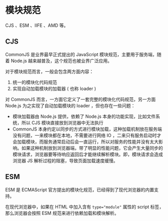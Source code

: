 # 模块规范

CJS 、ESM 、IIFE 、AMD 等。

## CJS

CommonJS 是业界最早正式提出的 JavaScript 模块规范，主要用于服务端，随着 Node.js 越来越普及，这个规范也被业界广泛应用。

对于模块规范而言，一般会包含两方面内容：

1. 统一的模块化代码规范
1. 实现自动加载模块的加载器 ( 也称 loader )

对 CommonJS 而言，一方面它定义了一套完整的模块化代码规范，另一方面 Node.js 为之实现了自动加载模块的 loader ，但也存在一些问题：

- 模块加载器由 Node.js 提供，依赖了 Node.js 本身的功能实现，比如文件系统，所以 CJS 模块直接放到浏览器中无法执行
- CommonJS 本身约定以同步的方式进行模块加载，这种加载机制放在服务端没有问题，一来模块都在本地，不需要进行网络 IO ，二来只有服务启动时才会加载模块，而服务通常启动后会一直运行，所以对服务的性能并没有太大影响。如果这种机制放到浏览器端，带了明显的性能问题，它会产生大量同步的模块请求，浏览器要等待响应返回后才能继续解析模块。即，模块请求会造成浏览器 JS 解析过程的阻塞，导致页面加载速度缓慢。

## ESM

ESM 是 ECMAScript 官方提出的模块化规范，已经得到了现代浏览器的内置支持。

在现代浏览器中，如果在 HTML 中加入含有 `type="module"` 属性的 script 标签，那么浏览器会按照 ESM 规范来进行依赖加载和模块解析。
